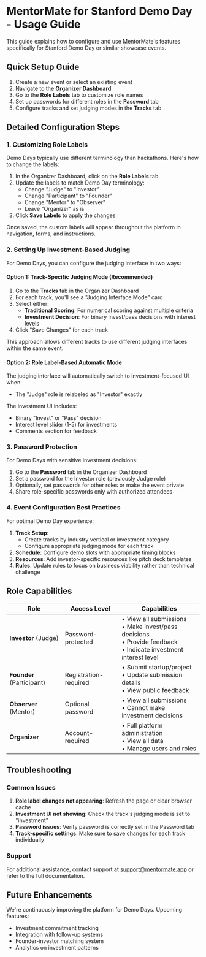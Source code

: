 # MentorMate for Stanford Demo Day - Usage Guide

This guide explains how to configure and use MentorMate's features specifically for Stanford Demo Day or similar showcase events.

## Quick Setup Guide

1. Create a new event or select an existing event
2. Navigate to the **Organizer Dashboard**
3. Go to the **Role Labels** tab to customize role names
4. Set up passwords for different roles in the **Password** tab
5. Configure tracks and set judging modes in the **Tracks** tab

## Detailed Configuration Steps

### 1. Customizing Role Labels

Demo Days typically use different terminology than hackathons. Here's how to change the labels:

1. In the Organizer Dashboard, click on the **Role Labels** tab
2. Update the labels to match Demo Day terminology:
   - Change "Judge" to "Investor"
   - Change "Participant" to "Founder"
   - Change "Mentor" to "Observer"
   - Leave "Organizer" as is
3. Click **Save Labels** to apply the changes

Once saved, the custom labels will appear throughout the platform in navigation, forms, and instructions.

### 2. Setting Up Investment-Based Judging

For Demo Days, you can configure the judging interface in two ways:

#### Option 1: Track-Specific Judging Mode (Recommended)
1. Go to the **Tracks** tab in the Organizer Dashboard
2. For each track, you'll see a "Judging Interface Mode" card
3. Select either:
   - **Traditional Scoring**: For numerical scoring against multiple criteria
   - **Investment Decision**: For binary invest/pass decisions with interest levels
4. Click "Save Changes" for each track

This approach allows different tracks to use different judging interfaces within the same event.

#### Option 2: Role Label-Based Automatic Mode
The judging interface will automatically switch to investment-focused UI when:
- The "Judge" role is relabeled as "Investor" exactly

The investment UI includes:
- Binary "Invest" or "Pass" decision
- Interest level slider (1-5) for investments
- Comments section for feedback

### 3. Password Protection

For Demo Days with sensitive investment decisions:

1. Go to the **Password** tab in the Organizer Dashboard
2. Set a password for the Investor role (previously Judge role)
3. Optionally, set passwords for other roles or make the event private
4. Share role-specific passwords only with authorized attendees

### 4. Event Configuration Best Practices

For optimal Demo Day experience:

1. **Track Setup**: 
   - Create tracks by industry vertical or investment category
   - Configure appropriate judging mode for each track
2. **Schedule**: Configure demo slots with appropriate timing blocks
3. **Resources**: Add investor-specific resources like pitch deck templates
4. **Rules**: Update rules to focus on business viability rather than technical challenge

## Role Capabilities

| Role | Access Level | Capabilities |
|------|--------------|--------------|
| **Investor** (Judge) | Password-protected | • View all submissions<br>• Make invest/pass decisions<br>• Provide feedback<br>• Indicate investment interest level |
| **Founder** (Participant) | Registration-required | • Submit startup/project<br>• Update submission details<br>• View public feedback |
| **Observer** (Mentor) | Optional password | • View all submissions<br>• Cannot make investment decisions |
| **Organizer** | Account-required | • Full platform administration<br>• View all data<br>• Manage users and roles |

## Troubleshooting

### Common Issues

1. **Role label changes not appearing**: Refresh the page or clear browser cache
2. **Investment UI not showing**: Check the track's judging mode is set to "investment"
3. **Password issues**: Verify password is correctly set in the Password tab
4. **Track-specific settings**: Make sure to save changes for each track individually

### Support

For additional assistance, contact support at [support@mentormate.app](mailto:support@mentormate.app) or refer to the full documentation.

## Future Enhancements

We're continuously improving the platform for Demo Days. Upcoming features:

- Investment commitment tracking
- Integration with follow-up systems
- Founder-investor matching system
- Analytics on investment patterns 